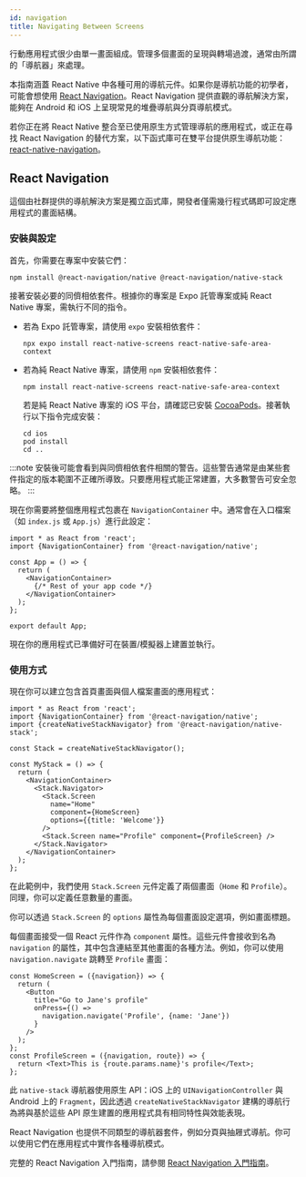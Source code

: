 ```yaml
---
id: navigation
title: Navigating Between Screens
---
```


行動應用程式很少由單一畫面組成。管理多個畫面的呈現與轉場過渡，通常由所謂的「導航器」來處理。

本指南涵蓋 React Native 中各種可用的導航元件。如果你是導航功能的初學者，可能會想使用 [React Navigation](navigation.md#react-navigation)。React Navigation 提供直觀的導航解決方案，能夠在 Android 和 iOS 上呈現常見的堆疊導航與分頁導航模式。

若你正在將 React Native 整合至已使用原生方式管理導航的應用程式，或正在尋找 React Navigation 的替代方案，以下函式庫可在雙平台提供原生導航功能：[react-native-navigation](https://github.com/wix/react-native-navigation)。

## React Navigation

這個由社群提供的導航解決方案是獨立函式庫，開發者僅需幾行程式碼即可設定應用程式的畫面結構。

### 安裝與設定

首先，你需要在專案中安裝它們：

```shell
npm install @react-navigation/native @react-navigation/native-stack
```

接著安裝必要的同儕相依套件。根據你的專案是 Expo 託管專案或純 React Native 專案，需執行不同的指令。

- 若為 Expo 託管專案，請使用 `expo` 安裝相依套件：

  ```shell
  npx expo install react-native-screens react-native-safe-area-context
  ```

- 若為純 React Native 專案，請使用 `npm` 安裝相依套件：

  ```shell
  npm install react-native-screens react-native-safe-area-context
  ```

  若是純 React Native 專案的 iOS 平台，請確認已安裝 [CocoaPods](https://cocoapods.org/)。接著執行以下指令完成安裝：

  ```shell
  cd ios
  pod install
  cd ..
  ```

:::note
安裝後可能會看到與同儕相依套件相關的警告。這些警告通常是由某些套件指定的版本範圍不正確所導致。只要應用程式能正常建置，大多數警告可安全忽略。
:::

現在你需要將整個應用程式包裹在 `NavigationContainer` 中。通常會在入口檔案（如 `index.js` 或 `App.js`）進行此設定：

```tsx
import * as React from 'react';
import {NavigationContainer} from '@react-navigation/native';

const App = () => {
  return (
    <NavigationContainer>
      {/* Rest of your app code */}
    </NavigationContainer>
  );
};

export default App;
```

現在你的應用程式已準備好可在裝置/模擬器上建置並執行。

### 使用方式

現在你可以建立包含首頁畫面與個人檔案畫面的應用程式：

```tsx
import * as React from 'react';
import {NavigationContainer} from '@react-navigation/native';
import {createNativeStackNavigator} from '@react-navigation/native-stack';

const Stack = createNativeStackNavigator();

const MyStack = () => {
  return (
    <NavigationContainer>
      <Stack.Navigator>
        <Stack.Screen
          name="Home"
          component={HomeScreen}
          options={{title: 'Welcome'}}
        />
        <Stack.Screen name="Profile" component={ProfileScreen} />
      </Stack.Navigator>
    </NavigationContainer>
  );
};
```

在此範例中，我們使用 `Stack.Screen` 元件定義了兩個畫面（`Home` 和 `Profile`）。同理，你可以定義任意數量的畫面。

你可以透過 `Stack.Screen` 的 `options` 屬性為每個畫面設定選項，例如畫面標題。

每個畫面接受一個 React 元件作為 `component` 屬性。這些元件會接收到名為 `navigation` 的屬性，其中包含連結至其他畫面的各種方法。例如，你可以使用 `navigation.navigate` 跳轉至 `Profile` 畫面：

```tsx
const HomeScreen = ({navigation}) => {
  return (
    <Button
      title="Go to Jane's profile"
      onPress={() =>
        navigation.navigate('Profile', {name: 'Jane'})
      }
    />
  );
};
const ProfileScreen = ({navigation, route}) => {
  return <Text>This is {route.params.name}'s profile</Text>;
};
```

此 `native-stack` 導航器使用原生 API：iOS 上的 `UINavigationController` 與 Android 上的 `Fragment`，因此透過 `createNativeStackNavigator` 建構的導航行為將與基於這些 API 原生建置的應用程式具有相同特性與效能表現。

React Navigation 也提供不同類型的導航器套件，例如分頁與抽屜式導航。你可以使用它們在應用程式中實作各種導航模式。

完整的 React Navigation 入門指南，請參閱 [React Navigation 入門指南](https://reactnavigation.org/docs/getting-started)。